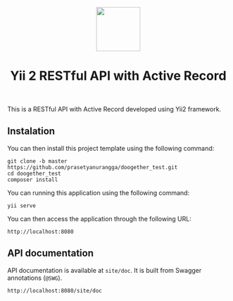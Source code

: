 <p align="center">
    <a href="https://github.com/yiisoft/yii2-app-basic" target="_blank">
        <img src="https://avatars0.githubusercontent.com/u/993323" height="100px">
    </a>
    <h1 align="center">Yii 2 RESTful API with Active Record </h1>
    <br>
</p>

This is a RESTful API with Active Record developed using Yii2 framework.

## Instalation


You can then install this project template using the following command:

~~~
git clone -b master https://github.com/prasetyanurangga/doogether_test.git
cd doogether_test
composer install
~~~

You can running this application using the following command:

~~~
yii serve
~~~

You can then access the application through the following URL:

```
http://localhost:8080
```

## API documentation

API documentation is available at `site/doc`. It is built from Swagger annotations (`@SWG`).

```
http://localhost:8080/site/doc
```
